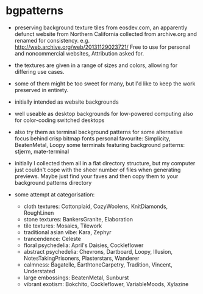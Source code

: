 # bgpatterns

- preserving background texture tiles from eosdev.com,
  an apparently defunct website from Northern California
  collected from archive.org and renamed for consistency.
  e.g. http://web.archive.org/web/20131129023721/
  Free to use for personal and noncommercial websites,
  Attribution asked for.
  
- the textures are given in a range of sizes and colors,
  allowing for differing use cases.

- some of them might be too sweet for many,
  but I'd like to keep the work preserved in entirety.

- initially intended as website backgrounds

- well useable as desktop backgrounds for low-powered computing
  also for color-coding switched desktops

- also try them as terminal background patterns 
  for some alternative focus behind crisp bitmap fonts
  personal favourite: Simplicity, BeatenMetal, Loopy
  some terminals featuring background patterns: stjerm, mate-terminal

- initially I collected them all in a flat directory structure, 
  but my computer just couldn't cope with the sheer number of files
  when generating previews. Maybe just find your faves and then
  copy them to your background patterns directory

- some attempt at categorisation:
  - cloth textures: Cottonplaid, CozyWoolens, KnitDiamonds, RoughLinen
  - stone textures: BankersGranite, Elaboration
  - tile textures: Mosaics, Tilework
  - traditional asian vibe: Kara, Zephyr
  - trancendence: Celeste
  - floral psychedelia: April's Daisies, Cockleflower 
  - abstract psychedelia: Chevrons, Dartboard, Loopy, Illusion, NotesTakingPrisoners, Plasterstars, Wanderer
  - calmness: Bagatelle, EarthtoneCarpetry, Tradition, Vincent, Understated
  - large embossings: BeatenMetal, Sunburst
  - vibrant exotism: Bokchito, Cockleflower, VariableMoods, Xylazine